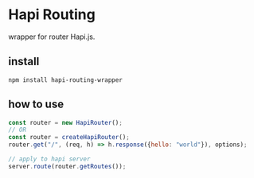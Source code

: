 # Hapi Routing

wrapper for router Hapi.js.

## install
```
npm install hapi-routing-wrapper
```

## how to use 
```js
const router = new HapiRouter();
// OR
const router = createHapiRouter();
router.get("/", (req, h) => h.response({hello: "world"}), options);

// apply to hapi server
server.route(router.getRoutes());
```